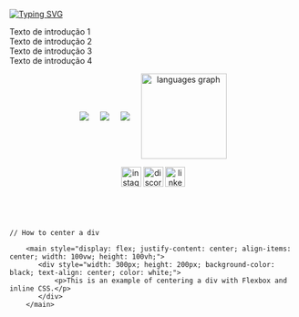[![Typing SVG](https://readme-typing-svg.herokuapp.com/?color=FF69B4&size=30&left=true&vLeft=true&width=1000&lines=Hi,+My+name+is+Riany+Mello;I'm+a+front-end+developer;Be+Welcome!+:%29)](https://git.io/typing-svg)

<p align="left">
  Texto de introdução 1<br>
  Texto de introdução 2<br>
  Texto de introdução 3<br>
  Texto de introdução 4
</p>

<div align="center" style="display: flex; justify-content: center; gap: 20px; align-items: center;">
  <div>
    <a href="https://skillicons.dev">
      <img src="https://skillicons.dev/icons?i=git,github,vscode,javascript,typescript,nodejs" />
    </a>
  </div>
  <div>
    <a href="https://skillicons.dev">
      <img src="https://skillicons.dev/icons?i=python,react,next,tailwind,styledcomponents,vercel" />
    </a>
  </div>
  <div>
    <a href="https://skillicons.dev">
      <img src="https://skillicons.dev/icons?i=mysql,css,html,figma,wordpress" />
    </a>
  </div>
  <div>
    <img src="https://github-readme-stats.vercel.app/api/top-langs?username=RianyMello&locale=en&hide_title=false&layout=compact&card_width=320&langs_count=5&theme=dracula&hide_border=false" height="150" alt="languages graph" />
  </div>
</div>



<p align="center">
  <img src="https://img.shields.io/static/v1?message=Instagram&logo=instagram&label=&color=E4405F&logoColor=white&labelColor=&style=for-the-badge" height="35" alt="instagram logo" />
  <img src="https://img.shields.io/static/v1?message=Discord&logo=discord&label=&color=7289DA&logoColor=white&labelColor=&style=for-the-badge" height="35" alt="discord logo" />
  <img src="https://img.shields.io/static/v1?message=LinkedIn&logo=linkedin&label=&color=0077B5&logoColor=white&labelColor=&style=for-the-badge" height="35" alt="linkedin logo" />
</p>

##
   ```



   // How to center a div
  
       <main style="display: flex; justify-content: center; align-items: center; width: 100vw; height: 100vh;">
          <div style="width: 300px; height: 200px; background-color: black; text-align: center; color: white;">
              <p>This is an example of centering a div with Flexbox and inline CSS.</p>
          </div>
       </main>


```
